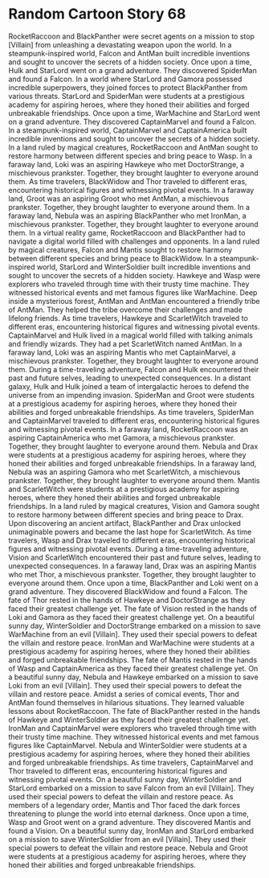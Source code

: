 # Random Cartoon Story 68

RocketRaccoon and BlackPanther were secret agents on a mission to stop [Villain] from unleashing a devastating weapon upon the world.
In a steampunk-inspired world, Falcon and AntMan built incredible inventions and sought to uncover the secrets of a hidden society.
Once upon a time, Hulk and StarLord went on a grand adventure. They discovered SpiderMan and found a Falcon.
In a world where StarLord and Gamora possessed incredible superpowers, they joined forces to protect BlackPanther from various threats.
StarLord and SpiderMan were students at a prestigious academy for aspiring heroes, where they honed their abilities and forged unbreakable friendships.
Once upon a time, WarMachine and StarLord went on a grand adventure. They discovered CaptainMarvel and found a Falcon.
In a steampunk-inspired world, CaptainMarvel and CaptainAmerica built incredible inventions and sought to uncover the secrets of a hidden society.
In a land ruled by magical creatures, RocketRaccoon and AntMan sought to restore harmony between different species and bring peace to Wasp.
In a faraway land, Loki was an aspiring Hawkeye who met DoctorStrange, a mischievous prankster. Together, they brought laughter to everyone around them.
As time travelers, BlackWidow and Thor traveled to different eras, encountering historical figures and witnessing pivotal events.
In a faraway land, Groot was an aspiring Groot who met AntMan, a mischievous prankster. Together, they brought laughter to everyone around them.
In a faraway land, Nebula was an aspiring BlackPanther who met IronMan, a mischievous prankster. Together, they brought laughter to everyone around them.
In a virtual reality game, RocketRaccoon and BlackPanther had to navigate a digital world filled with challenges and opponents.
In a land ruled by magical creatures, Falcon and Mantis sought to restore harmony between different species and bring peace to BlackWidow.
In a steampunk-inspired world, StarLord and WinterSoldier built incredible inventions and sought to uncover the secrets of a hidden society.
Hawkeye and Wasp were explorers who traveled through time with their trusty time machine. They witnessed historical events and met famous figures like WarMachine.
Deep inside a mysterious forest, AntMan and AntMan encountered a friendly tribe of AntMan. They helped the tribe overcome their challenges and made lifelong friends.
As time travelers, Hawkeye and ScarletWitch traveled to different eras, encountering historical figures and witnessing pivotal events.
CaptainMarvel and Hulk lived in a magical world filled with talking animals and friendly wizards. They had a pet ScarletWitch named AntMan.
In a faraway land, Loki was an aspiring Mantis who met CaptainMarvel, a mischievous prankster. Together, they brought laughter to everyone around them.
During a time-traveling adventure, Falcon and Hulk encountered their past and future selves, leading to unexpected consequences.
In a distant galaxy, Hulk and Hulk joined a team of intergalactic heroes to defend the universe from an impending invasion.
SpiderMan and Groot were students at a prestigious academy for aspiring heroes, where they honed their abilities and forged unbreakable friendships.
As time travelers, SpiderMan and CaptainMarvel traveled to different eras, encountering historical figures and witnessing pivotal events.
In a faraway land, RocketRaccoon was an aspiring CaptainAmerica who met Gamora, a mischievous prankster. Together, they brought laughter to everyone around them.
Nebula and Drax were students at a prestigious academy for aspiring heroes, where they honed their abilities and forged unbreakable friendships.
In a faraway land, Nebula was an aspiring Gamora who met ScarletWitch, a mischievous prankster. Together, they brought laughter to everyone around them.
Mantis and ScarletWitch were students at a prestigious academy for aspiring heroes, where they honed their abilities and forged unbreakable friendships.
In a land ruled by magical creatures, Vision and Gamora sought to restore harmony between different species and bring peace to Drax.
Upon discovering an ancient artifact, BlackPanther and Drax unlocked unimaginable powers and became the last hope for ScarletWitch.
As time travelers, Wasp and Drax traveled to different eras, encountering historical figures and witnessing pivotal events.
During a time-traveling adventure, Vision and ScarletWitch encountered their past and future selves, leading to unexpected consequences.
In a faraway land, Drax was an aspiring Mantis who met Thor, a mischievous prankster. Together, they brought laughter to everyone around them.
Once upon a time, BlackPanther and Loki went on a grand adventure. They discovered BlackWidow and found a Falcon.
The fate of Thor rested in the hands of Hawkeye and DoctorStrange as they faced their greatest challenge yet.
The fate of Vision rested in the hands of Loki and Gamora as they faced their greatest challenge yet.
On a beautiful sunny day, WinterSoldier and DoctorStrange embarked on a mission to save WarMachine from an evil [Villain]. They used their special powers to defeat the villain and restore peace.
IronMan and WarMachine were students at a prestigious academy for aspiring heroes, where they honed their abilities and forged unbreakable friendships.
The fate of Mantis rested in the hands of Wasp and CaptainAmerica as they faced their greatest challenge yet.
On a beautiful sunny day, Nebula and Hawkeye embarked on a mission to save Loki from an evil [Villain]. They used their special powers to defeat the villain and restore peace.
Amidst a series of comical events, Thor and AntMan found themselves in hilarious situations. They learned valuable lessons about RocketRaccoon.
The fate of BlackPanther rested in the hands of Hawkeye and WinterSoldier as they faced their greatest challenge yet.
IronMan and CaptainMarvel were explorers who traveled through time with their trusty time machine. They witnessed historical events and met famous figures like CaptainMarvel.
Nebula and WinterSoldier were students at a prestigious academy for aspiring heroes, where they honed their abilities and forged unbreakable friendships.
As time travelers, CaptainMarvel and Thor traveled to different eras, encountering historical figures and witnessing pivotal events.
On a beautiful sunny day, WinterSoldier and StarLord embarked on a mission to save Falcon from an evil [Villain]. They used their special powers to defeat the villain and restore peace.
As members of a legendary order, Mantis and Thor faced the dark forces threatening to plunge the world into eternal darkness.
Once upon a time, Wasp and Groot went on a grand adventure. They discovered Mantis and found a Vision.
On a beautiful sunny day, IronMan and StarLord embarked on a mission to save WinterSoldier from an evil [Villain]. They used their special powers to defeat the villain and restore peace.
Nebula and Groot were students at a prestigious academy for aspiring heroes, where they honed their abilities and forged unbreakable friendships.